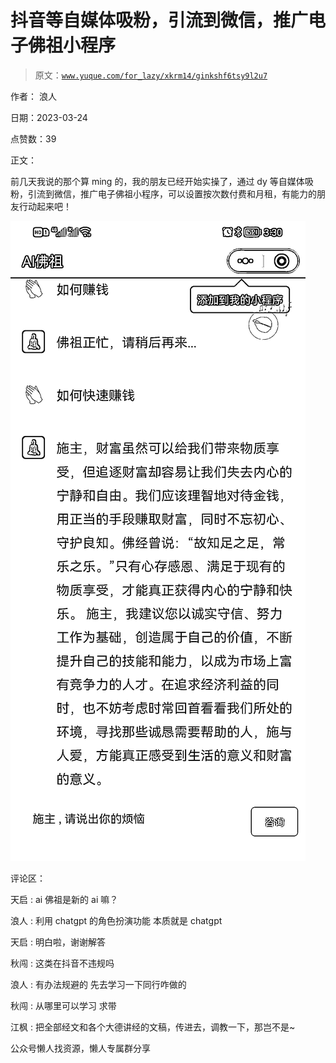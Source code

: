 # 抖音等自媒体吸粉，引流到微信，推广电子佛祖小程序

> 原文：[`www.yuque.com/for_lazy/xkrm14/ginkshf6tsy9l2u7`](https://www.yuque.com/for_lazy/xkrm14/ginkshf6tsy9l2u7)

作者： 浪人

日期：2023-03-24

点赞数：39

正文：

前几天我说的那个算 ming 的，我的朋友已经开始实操了，通过 dy 等自媒体吸粉，引流到微信，推广电子佛祖小程序，可以设置按次数付费和月租，有能力的朋友行动起来吧！

![](img/b3edf71cfe638090717150f274838c87.png)

评论区：

天启 : ai 佛祖是新的 ai 嘛？

浪人 : 利用 chatgpt 的角色扮演功能 本质就是 chatgpt

天启 : 明白啦，谢谢解答

秋闯 : 这类在抖音不违规吗

浪人 : 有办法规避的 先去学习一下同行咋做的

秋闯 : 从哪里可以学习 求带

江枫 : 把全部经文和各个大德讲经的文稿，传进去，调教一下，那岂不是~

公众号懒人找资源，懒人专属群分享

